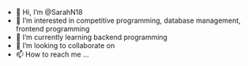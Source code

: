 - 👋 Hi, I’m @SarahN18
- 👀 I’m interested in competitive programming, database management, frontend programming
- 🌱 I’m currently learning backend programming
- 💞️ I’m looking to collaborate on 
- 📫 How to reach me ...

<!---
SarahN18/SarahN18 is a ✨ special ✨ repository because its `README.md` (this file) appears on your GitHub profile.
You can click the Preview link to take a look at your changes.
--->
